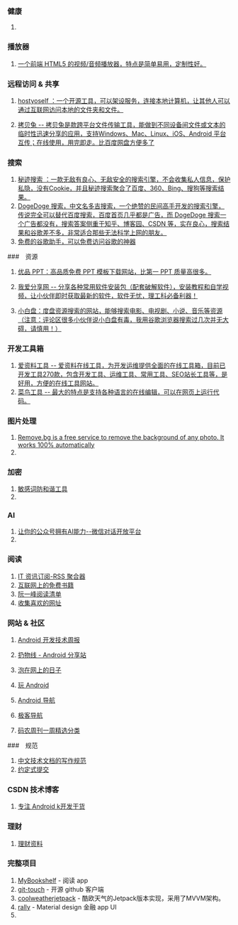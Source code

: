 ### 健康

1. 

### 播放器

1. [一个前端 HTML5 的视频/音频播放器，特点是简单易用，定制性好。](https://github.com/sampotts/plyr)

### 远程访问 & 共享

1. [hostyoself ：一个开源工具，可以架设服务，连接本地计算机，让其他人可以通过互联网访问本地的文件夹和文件。](https://hostyoself.com)

2. [拷贝兔 -- 拷贝兔是款跨平台文件传输工具，能做到不同设备间文件或文本的临时性迅速分享的应用，支持Windows、Mac、Linux、iOS、Android 平台互传；在线使用，用完即走。比百度网盘方便多了](https://cp.anyknew.com/)

### 搜索

1. [秘迹搜索 ：一款无敌有良心、无敌安全的搜索引擎，不会收集私人信息，保护私隐，没有Cookie，并且秘迹搜索聚合了百度、360、Bing、搜狗等搜索结果。](https://mijisou.com/)
2. [DogeDoge 搜索，中文名多吉搜索，一个绝赞的民间高手开发的搜索引擎，传说完全可以替代百度搜索，百度首页几乎都是广告，而 DogeDoge 搜索一个广告都没有，搜索答案侧重于知乎、博客园、CSDN 等，实在良心，搜索结果和谷歌差不多，非常适合那些无法科学上网的朋友。](https://www.dogedoge.com/)
3. [免费的谷歌助手，可以免费访问谷歌的神器](https://www.sohu.com/a/335317330_760387)

###　资源

1. [优品 PPT：高品质免费 PPT 模板下载网站，比第一 PPT 质量高很多。](http://www.ypppt.com/)
2. [我爱分享网 -- 分享各种常用软件安装包（配套破解软件），安装教程和自学视频，让小伙伴即时获取最新的软件，软件无忧，理工科必备利器！](http://www.zhanshaoyi.com/rjxz.html)

3. [小白盘：度盘资源搜索的网站，能够搜索电影、电视剧、小说、音乐等资源（注意：评论区很多小伙伴说小白盘有毒，我用谷歌浏览器搜索过几次并无大碍，请慎用！）](https://www.xiaobaipan.com/)

### 开发工具箱

1. [爱资料工具 -- 爱资料在线工具，为开发运维提供全面的在线工具箱，目前已开发工具270款，包含开发工具、运维工具、常用工具、SEO站长工具等，是好用，方便的在线工具网站。](https://www.toolnb.com/ )
2. [菜鸟工具 -- 最大的特点是支持各种语言的在线编辑，可以在网页上运行代码。](https://c.runoob.com/ )

### 图片处理

1. [Remove.bg is a free service to remove the background of any photo. It works 100% automatically](https://github.com/theapache64/remove-bg)
2. 

### 加密

1. [敏感词防和谐工具](https://we.laogongshuo.com)
2. 

### AI

1. [让你的公众号拥有AI能力--微信对话开放平台](https://juemuren4449.com/archives/the-power-of-ai-wechat-openai)
2. 

### 阅读

1. [IT 资讯订阅-RSS 聚合器](https://ohmyrss.com/)
3. [互联网上的免费书籍](https://github.com/ruanyf/free-books)
5. [阮一峰阅读清单](https://github.com/ruanyf/reading-list)
4. [收集喜欢的网址](https://github.com/guanguans/favorite-link)

### 网站 & 社区

1. [Android 开发技术周报](https://androidweekly.io)

2. [扔物线 - Android 分享站](https://hencoder.com)

3. [泡在网上的日子](http://www.jcodecraeer.com)

4. [玩 Android](https://www.wanandroid.com)

5. [Android 导航](http://www.androidguide.cn)

6. [极客导航](https://www.jikedaohang.com)

7. [码农周刊一周精选分类](https://github.com/rogerzhu/MNWeeklyCategory)

   

###　规范

1. [中文技术文档的写作规范](https://github.com/ruanyf/document-style-guide)
2. [约定式提交](https://www.conventionalcommits.org/zh-hans/v1.0.0-beta.4/)

### CSDN 技术博客

1. [专注 Android k开发干货](https://blog.csdn.net/carson_ho)

### 理财

1. [理财资料](https://github.com/hgncxzy/Treasures/tree/master/docs)

### 完整项目

1. [MyBookshelf](https://github.com/gedoor/MyBookshelf) - 阅读 app
2. [git-touch](https://github.com/pd4d10/git-touch) - 开源 github 客户端
3. [coolweatherjetpack](https://github.com/guolindev/coolweatherjetpack) - 酷欧天气的Jetpack版本实现，采用了MVVM架构。
4. [rally](https://github.com/hashlin/rally) - Material design 金融 app UI
5. 